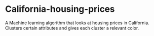 # California-housing-prices
A Machine learning algorithm that looks at housing prices in California. Clusters certain attributes and gives each cluster a relevant color.
